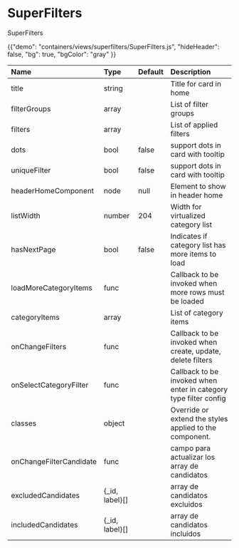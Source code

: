 # SuperFilters


<p class="description">SuperFilters</p>

{{"demo": "containers/views/superfilters/SuperFilters.js", "hideHeader": false, "bg": true, "bgColor": "gray" }}


| Name | Type | Default | Description |
|:-----|:-----|:--------|:------------|
| <span class="prop-name">title</span>                   | <span class="prop-type">string</span>          |                                         | Title for card in home                                           |
| <span class="prop-name">filterGroups</span>            | <span class="prop-type">array</span>           |                                         | List of filter groups                                            |
| <span class="prop-name">filters</span>                 | <span class="prop-type">array</span>           |                                         | List of applied filters                                          |
| <span class="prop-name">dots</span>                    | <span class="prop-type">bool</span>            | <span class="prop-default">false</span> | support dots in card with tooltip                                |
| <span class="prop-name">uniqueFilter</span>            | <span class="prop-type">bool</span>            | <span class="prop-default">false</span> | support dots in card with tooltip                                |
| <span class="prop-name">headerHomeComponent</span>     | <span class="prop-type">node</span>            | <span class="prop-default">null</span>  | Element to show in header home                                   |
| <span class="prop-name">listWidth</span>               | <span class="prop-type">number</span>          | <span class="prop-default">204</span>   | Width for virtualized category list                              |
| <span class="prop-name">hasNextPage</span>             | <span class="prop-type">bool</span>            | <span class="prop-default">false</span> | Indicates if category list has more items to load                |
| <span class="prop-name">loadMoreCategoryItems</span>   | <span class="prop-type">func</span>            |                                         | Callback to be invoked when more rows must be loaded             |
| <span class="prop-name">categoryItems</span>           | <span class="prop-type">array</span>           |                                         | List of category items                                           |
| <span class="prop-name">onChangeFilters</span>         | <span class="prop-type">func</span>            |                                         | Callback to be invoked when create, update, delete filters       |
| <span class="prop-name">onSelectCategoryFilter</span>  | <span class="prop-type">func</span>            |                                         | Callback to be invoked when enter in category type filter config |
| <span class="prop-name">classes</span>                 | <span class="prop-type">object</span>          |                                         | Override or extend the styles applied to the component.          |
| <span class="prop-name">onChangeFilterCandidate</span> | <span class="prop-type">func</span>            |                                         | campo para actualizar los array de candidatos                                          |
| <span class="prop-name">excludedCandidates</span>      | <span class="prop-type">{_id, label}[]</span>  |                                         | array de candidatos excluidos                                    |
| <span class="prop-name">includedCandidates</span>      | <span class="prop-type">{_id, label}[]</span>  |                                         | array de candidatos incluidos                                    |

